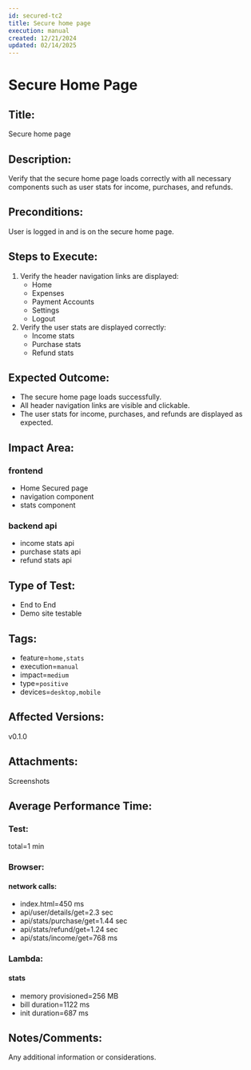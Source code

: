 ```yaml
---
id: secured-tc2
title: Secure home page
execution: manual
created: 12/21/2024
updated: 02/14/2025
---
```


# Secure Home Page

## Title:

Secure home page

## Description:

Verify that the secure home page loads correctly with all necessary components such as user stats for income, purchases, and refunds.

## Preconditions:

User is logged in and is on the secure home page.

## Steps to Execute:

1. Verify the header navigation links are displayed:
   - Home
   - Expenses
   - Payment Accounts
   - Settings
   - Logout
2. Verify the user stats are displayed correctly:
   - Income stats
   - Purchase stats
   - Refund stats

## Expected Outcome:

- The secure home page loads successfully.
- All header navigation links are visible and clickable.
- The user stats for income, purchases, and refunds are displayed as expected.

## Impact Area:

### frontend

- Home Secured page
- navigation component
- stats component

### backend api

- income stats api
- purchase stats api
- refund stats api

## Type of Test:

- End to End
- Demo site testable

## Tags:

- feature=`home,stats`
- execution=`manual`
- impact=`medium`
- type=`positive`
- devices=`desktop,mobile`

## Affected Versions:

v0.1.0

## Attachments:

Screenshots

## Average Performance Time:

### Test:

total=1 min

### Browser:

#### network calls:

- index.html=450 ms
- api/user/details/get=2.3 sec
- api/stats/purchase/get=1.44 sec
- api/stats/refund/get=1.24 sec
- api/stats/income/get=768 ms

### Lambda:

#### stats

- memory provisioned=256 MB
- bill duration=1122 ms
- init duration=687 ms

## Notes/Comments:

Any additional information or considerations.
